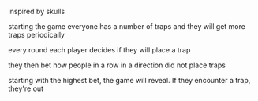 inspired by skulls

starting the game everyone has a number of traps and they will get more traps periodically

every round each player decides if they will place a trap

they then bet how people in a row in a direction did not place traps

starting with the highest bet, the game will reveal. If they encounter a trap, they're out
